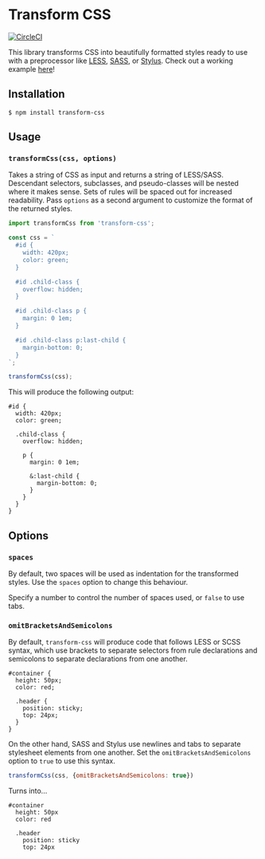 # Transform CSS

[![CircleCI](https://circleci.com/gh/trevorblades/transform-css.svg?style=shield)](https://circleci.com/gh/trevorblades/transform-css)

This library transforms CSS into beautifully formatted styles ready to use with a preprocessor like [LESS](http://lesscss.org/), [SASS](https://sass-lang.com/), or [Stylus](http://stylus-lang.com/). Check out a working example [here](http://transform-css.trevorblades.com)!

## Installation

```shell
$ npm install transform-css
```

## Usage

### `transformCss(css, options)`

Takes a string of CSS as input and returns a string of LESS/SASS. Descendant selectors, subclasses, and pseudo-classes will be nested where it makes sense. Sets of rules will be spaced out for increased readability. Pass `options` as a second argument to customize the format of the returned styles.

```js
import transformCss from 'transform-css';

const css = `
  #id {
    width: 420px;
    color: green;
  }

  #id .child-class {
    overflow: hidden;
  }

  #id .child-class p {
    margin: 0 1em;
  }

  #id .child-class p:last-child {
    margin-bottom: 0;
  }
`;

transformCss(css);
```

This will produce the following output:

```less
#id {
  width: 420px;
  color: green;

  .child-class {
    overflow: hidden;

    p {
      margin: 0 1em;

      &:last-child {
        margin-bottom: 0;
      }
    }
  }
}
```

## Options

### `spaces`

By default, two spaces will be used as indentation for the transformed styles. Use the `spaces` option to change this behaviour.

Specify a number to control the number of spaces used, or `false` to use tabs.

### `omitBracketsAndSemicolons`

By default, `transform-css` will produce code that follows LESS or SCSS syntax, which use brackets to separate selectors from rule declarations and semicolons to separate declarations from one another.

```less
#container {
  height: 50px;
  color: red;

  .header {
    position: sticky;
    top: 24px;
  }
}
```

On the other hand, SASS and Stylus use newlines and tabs to separate stylesheet elements from one another. Set the `omitBracketsAndSemicolons` option to `true` to use this syntax.

```js
transformCss(css, {omitBracketsAndSemicolons: true})
```

Turns into...

```stylus
#container
  height: 50px
  color: red

  .header
    position: sticky
    top: 24px
```
